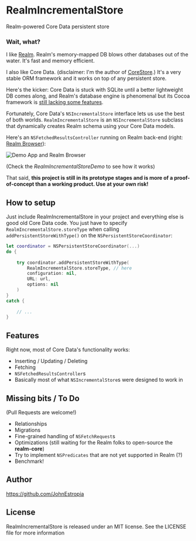 # RealmIncrementalStore

Realm-powered Core Data persistent store

### Wait, what?
I like [Realm](https://realm.io). Realm's memory-mapped DB blows other databases out of the water.
It's fast and memory efficient.

I also like Core Data. (disclaimer: I'm the author of [CoreStore](https://github.com/JohnEstropia/CoreStore).)
It's a very stable ORM framework and it works on top of any persistent store.

Here's the kicker: Core Data is stuck with SQLite until a better lightweight DB comes along, and Realm's database engine is phenomenal but its Cocoa framework is [still lacking some features](https://realm.io/docs/objc/latest/#current-limitations).

Fortunately, Core Data's `NSIncrementalStore` interface lets us use the best of both worlds. `RealmIncrementalStore` is an `NSIncrementalStore` subclass that dynamically creates Realm schema using your Core Data models.

Here's an `NSFetchedResultsController` running on Realm back-end (right: [Realm Browser](https://itunes.apple.com/us/app/realm-browser/id1007457278?mt=12)):

<img src="https://cloud.githubusercontent.com/assets/3029684/13276802/427c5398-db06-11e5-952b-19264a700bc5.gif" alt="Demo App and Realm Browser" />


(Check the *RealmIncrementalStoreDemo* to see how it works)

That said, **this project is still in its prototype stages and is more of a proof-of-concept than a working product. Use at your own risk!**


## How to setup
Just include RealmIncrementalStore in your project and everything else is good old Core Data code. You just have to specify `RealmIncrementalStore.storeType` when calling `addPersistentStoreWithType()` on the `NSPersistentStoreCoordinator`:

```swift
let coordinator = NSPersistentStoreCoordinator(...)
do {
    
    try coordinator.addPersistentStoreWithType(
        RealmIncrementalStore.storeType, // here
        configuration: nil,
        URL: url,
        options: nil
    )
}
catch {
    
    // ...
}
```


## Features
Right now, most of Core Data's functionality works:

- Inserting / Updating / Deleting
- Fetching
- `NSFetchedResultsController`s
- Basically most of what `NSIncrementalStore`s were designed to work in


## Missing bits / To Do
(Pull Requests are welcome!)

- Relationships
- Migrations
- Fine-grained handling of `NSFetchRequest`s
- Optimizations (still waiting for the Realm folks to open-source the **realm-core**)
- Try to implement `NSPredicates` that are not yet supported in Realm (?)
- Benchmark!


## Author

https://github.com/JohnEstropia


## License
RealmIncrementalStore is released under an MIT license. See the LICENSE file for more information

